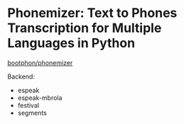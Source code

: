# Phonemizer: Text to Phones Transcription for Multiple Languages in Python
[bootphon/phonemizer](https://github.com/bootphon/phonemizer)

Backend: 
- espeak
- espeak-mbrola	
- festival	
- segments


